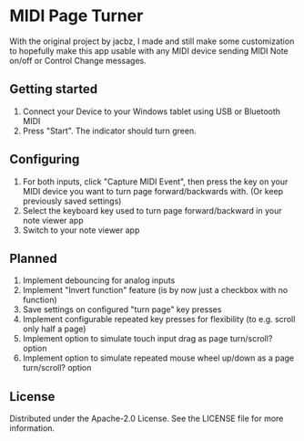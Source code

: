 # MIDI Page Turner

With the original project by jacbz, 
I made and still make some customization to hopefully make this app usable with any MIDI device sending MIDI Note on/off or Control Change messages.

## Getting started

1. Connect your Device to your Windows tablet using USB or Bluetooth MIDI
2. Press "Start". The indicator should turn green.

## Configuring

1. For both inputs, click "Capture MIDI Event", then press the key on your MIDI device you want to turn page forward/backwards with. (Or keep previously saved settings)
2. Select the keyboard key used to turn page forward/backward in your note viewer app
3. Switch to your note viewer app

## Planned

1. Implement debouncing for analog inputs
2. Implement "Invert function" feature (is by now just a checkbox with no function)
2. Save settings on configured "turn page" key presses
3. Implement configurable repeated key presses for flexibility (to e.g. scroll only half a page)
4. Implement option to simulate touch input drag as page turn/scroll? option
5. Implement option to simulate repeated mouse wheel up/down as a page turn/scroll? option

## License

Distributed under the Apache-2.0 License. See the LICENSE file for more information.
